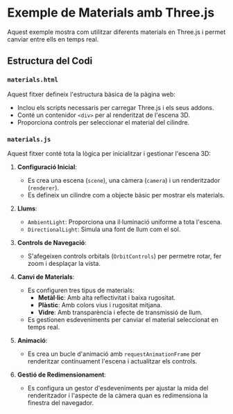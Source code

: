 # Exemple de Materials amb Three.js

Aquest exemple mostra com utilitzar diferents materials en Three.js i permet canviar entre ells en temps real.

## Estructura del Codi

### `materials.html`
Aquest fitxer defineix l'estructura bàsica de la pàgina web:
- Inclou els scripts necessaris per carregar Three.js i els seus addons.
- Conté un contenidor `<div>` per al renderitzat de l'escena 3D.
- Proporciona controls per seleccionar el material del cilindre.

### `materials.js`
Aquest fitxer conté tota la lògica per inicialitzar i gestionar l'escena 3D:

1. **Configuració Inicial**:
   - Es crea una escena (`scene`), una càmera (`camera`) i un renderitzador (`renderer`).
   - Es defineix un cilindre com a objecte bàsic per mostrar els materials.

2. **Llums**:
   - `AmbientLight`: Proporciona una il·luminació uniforme a tota l'escena.
   - `DirectionalLight`: Simula una font de llum com el sol.

3. **Controls de Navegació**:
   - S'afegeixen controls orbitals (`OrbitControls`) per permetre rotar, fer zoom i desplaçar la vista.

4. **Canvi de Materials**:
   - Es configuren tres tipus de materials:
     - **Metàl·lic**: Amb alta reflectivitat i baixa rugositat.
     - **Plàstic**: Amb colors vius i rugositat mitjana.
     - **Vidre**: Amb transparència i efecte de transmissió de llum.
   - Es gestionen esdeveniments per canviar el material seleccionat en temps real.

5. **Animació**:
   - Es crea un bucle d'animació amb `requestAnimationFrame` per renderitzar contínuament l'escena i actualitzar els controls.

6. **Gestió de Redimensionament**:
   - Es configura un gestor d'esdeveniments per ajustar la mida del renderitzador i l'aspecte de la càmera quan es redimensiona la finestra del navegador.
